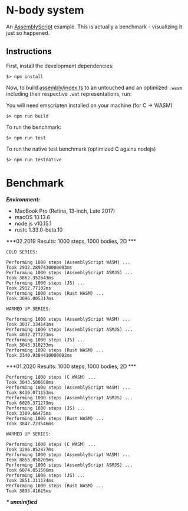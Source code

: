 N-body system
=============

An [AssemblyScript](http://assemblyscript.org) example. This is actually a benchmark - visualizing it just so happened.

Instructions
------------

First, install the development dependencies:

```
$> npm install
```

Now, to build [assembly/index.ts](./assembly/index.ts) to an untouched and an optimized `.wasm` including their respective `.wat` representations, run:

You will need emscripten installed on your machine (for C &rarr; WASM)
```
$> npm run build
```

To run the benchmark:

```
$> npm run test
```

To run the native test benchmark (optimized C agains nodejs)

```
$> npm run testnative
```

Benchmark
=========

***Environment:***
- MacBook Pro (Retina, 13-inch, Late 2017)
- macOS 10.13.6
- node.js v10.15.1
- rustc 1.33.0-beta.10


***02.2019 Results: 1000 steps, 1000 bodies, 2D ***

```
COLD SERIES:

Performing 1000 steps (AssemblyScript WASM) ...
Took 2932.2897430000003ms
Performing 1000 steps (AssemblyScript ASMJS) ...
Took 3862.352643ms
Performing 1000 steps (JS) ...
Took 2912.77102ms
Performing 1000 steps (Rust WASM) ...
Took 3096.005317ms

WARMED UP SERIES:

Performing 1000 steps (AssemblyScript WASM) ...
Took 3037.334141ms
Performing 1000 steps (AssemblyScript ASMJS) ...
Took 4032.277231ms
Performing 1000 steps (JS) ...
Took 3043.310233ms
Performing 1000 steps (Rust WASM) ...
Took 3340.9384410000002ms

```

***01.2020 Results: 1000 steps, 1000 bodies, 2D ***
```
Performing 1000 steps (C WASM) ...
Took 3043.500668ms
Performing 1000 steps (AssemblyScript WASM) ...
Took 8436.071153ms
Performing 1000 steps (AssemblyScript ASMJS) ...
Took 6020.371279ms
Performing 1000 steps (JS) ...
Took 3389.66475ms
Performing 1000 steps (Rust WASM) ...
Took 3847.223546ms

WARMED UP SERIES:

Performing 1000 steps (C WASM) ...
Took 3206.852877ms
Performing 1000 steps (AssemblyScript WASM) ...
Took 8855.058209ms
Performing 1000 steps (AssemblyScript ASMJS) ...
Took 6074.051566ms
Performing 1000 steps (JS) ...
Took 3851.311174ms
Performing 1000 steps (Rust WASM) ...
Took 3893.41615ms
```

___* unminified___
